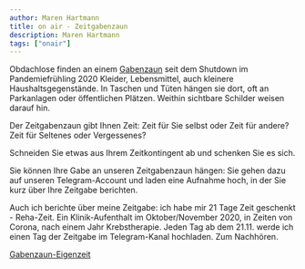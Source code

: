 ```yaml
---
author: Maren Hartmann
title: on air - Zeitgabenzaun
description: Maren Hartmann
tags: ["onair"]
---
```


Obdachlose finden an einem [Gabenzaun](https://alltaginderkrise.org/tag/obdachlosigkeit/) seit dem Shutdown im Pandemiefrühling 2020 Kleider, Lebensmittel, auch kleinere Haushaltsgegenstände. In Taschen und Tüten hängen sie dort, oft an Parkanlagen oder öffentlichen Plätzen. Weithin sichtbare Schilder weisen darauf hin.

Der Zeitgabenzaun gibt Ihnen Zeit: Zeit für Sie selbst oder Zeit für andere? Zeit für Seltenes oder Vergessenes? 

Schneiden Sie etwas aus Ihrem Zeitkontingent ab und schenken Sie es sich. 

Sie können Ihre Gabe an unseren Zeitgabenzaun hängen: Sie gehen dazu auf unseren Telegram-Account und laden eine Aufnahme hoch, in der Sie kurz über Ihre Zeitgabe berichten.

Auch ich berichte über meine Zeitgabe: ich habe mir 21 Tage Zeit geschenkt - Reha-Zeit. Ein Klinik-Aufenthalt im Oktober/November 2020, in Zeiten von Corona, nach einem Jahr Krebstherapie. 
Jeden Tag ab dem 21.11. werde ich einen Tag der Zeitgabe im Telegram-Kanal hochladen. Zum Nachhören.

[Gabenzaun-Eigenzeit](/doc/Gabenzaun-Eigenzeit.pdf)